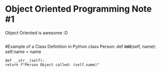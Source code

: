 # Object Oriented Programming Note #1

Object Oriented is awesome :D

```python

```

#Example of a Class Definition in Python
class Person:
    def __init__(self, name):
        self.name = name
        
    def __str__(self):
    return f"Person Object called: (self.name)"
